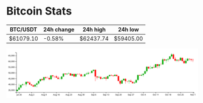 # Bitcoin Stats

BTC/USDT|24h change|24h high|24h low|
|---|---|---|---|
|$61079.10|-0.58%|$62437.74|$59405.00|

<img src="./chart.svg">
